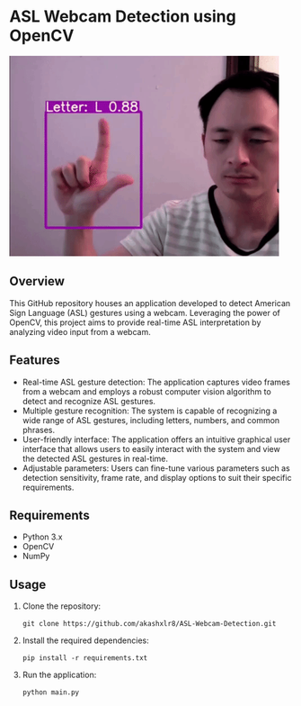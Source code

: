 # ASL Webcam Detection using OpenCV

![ASL Webcam Detection](https://github.com/akashxlr8/ASL-Webcam-Detection/blob/main/sign-language-lead.gif?raw=true)

## Overview
This GitHub repository houses an application developed to detect American Sign Language (ASL) gestures using a webcam. Leveraging the power of OpenCV, this project aims to provide real-time ASL interpretation by analyzing video input from a webcam.

## Features
- Real-time ASL gesture detection: The application captures video frames from a webcam and employs a robust computer vision algorithm to detect and recognize ASL gestures.
- Multiple gesture recognition: The system is capable of recognizing a wide range of ASL gestures, including letters, numbers, and common phrases.
- User-friendly interface: The application offers an intuitive graphical user interface that allows users to easily interact with the system and view the detected ASL gestures in real-time.
- Adjustable parameters: Users can fine-tune various parameters such as detection sensitivity, frame rate, and display options to suit their specific requirements.

## Requirements
- Python 3.x
- OpenCV
- NumPy

## Usage
1. Clone the repository:
   ```
   git clone https://github.com/akashxlr8/ASL-Webcam-Detection.git
   ```

2. Install the required dependencies:
   ```
   pip install -r requirements.txt
   ```

3. Run the application:
   ```
   python main.py
   ```



